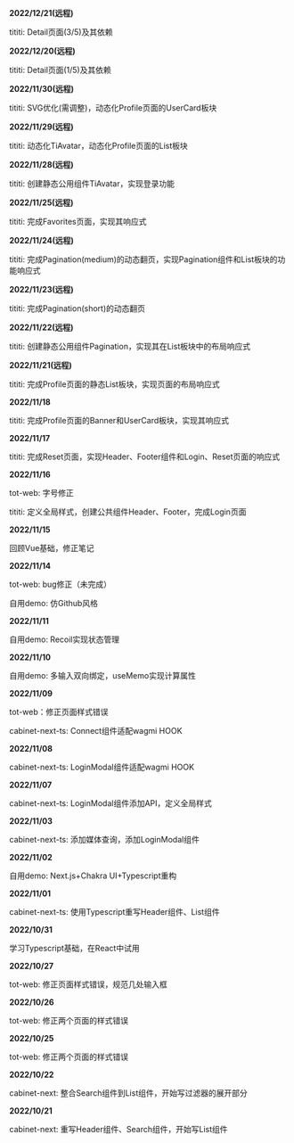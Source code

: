 **2022/12/21(远程)**

tititi: Detail页面(3/5)及其依赖

**2022/12/20(远程)**

tititi: Detail页面(1/5)及其依赖



**2022/11/30(远程)**

tititi: SVG优化(需调整)，动态化Profile页面的UserCard板块

**2022/11/29(远程)**

tititi: 动态化TiAvatar，动态化Profile页面的List板块

**2022/11/28(远程)**

tititi: 创建静态公用组件TiAvatar，实现登录功能

**2022/11/25(远程)**

tititi: 完成Favorites页面，实现其响应式

**2022/11/24(远程)**

tititi: 完成Pagination(medium)的动态翻页，实现Pagination组件和List板块的功能响应式

**2022/11/23(远程)**

tititi: 完成Pagination(short)的动态翻页

**2022/11/22(远程)**

tititi: 创建静态公用组件Pagination，实现其在List板块中的布局响应式

**2022/11/21(远程)**

tititi: 完成Profile页面的静态List板块，实现页面的布局响应式

**2022/11/18**

tititi: 完成Profile页面的Banner和UserCard板块，实现其响应式

**2022/11/17**

tititi: 完成Reset页面，实现Header、Footer组件和Login、Reset页面的响应式

**2022/11/16**

tot-web: 字号修正

tititi: 定义全局样式，创建公共组件Header、Footer，完成Login页面

**2022/11/15**

回顾Vue基础，修正笔记

**2022/11/14**

tot-web: bug修正（未完成）

自用demo: 仿Github风格

**2022/11/11**

自用demo: Recoil实现状态管理

**2022/11/10**

自用demo: 多输入双向绑定，useMemo实现计算属性

**2022/11/09**

tot-web：修正页面样式错误

cabinet-next-ts: Connect组件适配wagmi HOOK

**2022/11/08**

cabinet-next-ts: LoginModal组件适配wagmi HOOK

**2022/11/07**

cabinet-next-ts: LoginModal组件添加API，定义全局样式

**2022/11/03**

cabinet-next-ts: 添加媒体查询，添加LoginModal组件

**2022/11/02**

自用demo: Next.js+Chakra UI+Typescript重构

**2022/11/01**

cabinet-next-ts: 使用Typescript重写Header组件、List组件



**2022/10/31**

学习Typescript基础，在React中试用

**2022/10/27**

tot-web: 修正页面样式错误，规范几处输入框

**2022/10/26**

tot-web: 修正两个页面的样式错误

**2022/10/25**

tot-web: 修正两个页面的样式错误

**2022/10/22**

cabinet-next: 整合Search组件到List组件，开始写过滤器的展开部分

**2022/10/21**

cabinet-next: 重写Header组件、Search组件，开始写List组件
